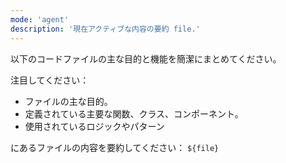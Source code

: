 ```yaml
---
mode: 'agent'
description: '現在アクティブな内容の要約 file.'
---
```


以下のコードファイルの主な目的と機能を簡潔にまとめてください。

注目してください：
- ファイルの主な目的。
- 定義されている主要な関数、クラス、コンポーネント。
- 使用されているロジックやパターン

にあるファイルの内容を要約してください： `${file}`